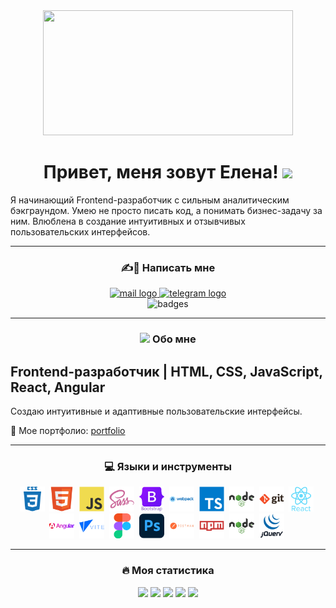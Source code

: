 <div align="center">
  <img height="200" width="400"
    src='https://i.giphy.com/media/v1.Y2lkPTc5MGI3NjExMHp1dmt1eGpzbmx0d2t0OWQwYjR6YmhjY2xuaHVsamY3dWMzbHRvdSZlcD12MV9pbnRlcm5hbF9naWZfYnlfaWQmY3Q9Zw/LMcB8XospGZO8UQq87/giphy.gif' />
</div>


<div id="header" align="center">
  <h1>
    Привет, меня зовут Елена!
    <img src="https://media.giphy.com/media/hvRJCLFzcasrR4ia7z/giphy.gif" width="30px" />
  </h1>
  <div align="left">
    Я начинающий Frontend-разработчик с сильным аналитическим бэкграундом. Умею не просто писать код, а понимать бизнес-задачу за ним. Влюблена в создание интуитивных и отзывчивых пользовательских интерфейсов.
  </div> 

 
  ---
  ### ✍️👩 Написать мне

  <a href="mailto:relax-pl@yandex.ru" target="_blank">
    <img
      src="https://img.shields.io/static/v1?message=Yandex&logo=yandex&label=&color=FF0000&logoColor=white&labelColor=&style=for-the-badge"
      height="25" alt="mail logo" />
  </a>
  <a href="https://t.me/ElenLen" target="_blank">
    <img
      src="https://img.shields.io/static/v1?message=Telegram&logo=telegram&label=&color=1E90FF&logoColor=white&labelColor=&style=for-the-badge"
      height="25" alt="telegram logo" />
  </a>

   <!--счетчик посетителей -->  
  <div >
    <img src="https://komarev.com/ghpvc/?username=ElenLen&abbreviated=true&style=plastic&color=brightgreen"
    alt="badges" />
  </div>
</div>

 

---

<div align="center">
  
  ### <img src="https://media.giphy.com/media/WUlplcMpOCEmTGBtBW/giphy.gif" width="30px"> Обо мне
</div>
<div>
  <h2>
    Frontend-разработчик | HTML, CSS, JavaScript, React, Angular
  </h2>
  <p>
    Создаю интуитивные и адаптивные пользовательские интерфейсы.
  </p>
<p>
  💼 Мое портфолио: 
  <a href="https://github.com/ElenLen/elenlen-frontend-portfolio" target="_blank">portfolio</a>
</p>
  
</div>
<!-- <div margin-left: 200px;>
  <ul>Я Frontend-разработчик из России.
    <li>🌱 я с огромным желанием изучаю все новое, люблю внедрять полученные знания в свои проекты
    </li>
    <li>🗺️ люблю, когда веб-сайты получаются красивые, функциональные и удобные в использовании
    </li>
    <li>👩‍💻 работаю с JavaScript, HTML, БЭМ, CSS, Sass, Bootstrap, jQuery, Ajax, LESS, SASS, NPM, сборщиками Gulp\Grunt</li>
    <li>👩‍💻 верстаю с Photoshop, Figma</li>
  </ul>

  <ul>Когда я не кодю, люблю:
    <li>🏂 зимой покататься на сноуборде в горах</li>
    <li>🏃‍♀️ летом побегать и поучавствовать в соревнованиях</li>
    <li>📖 люблю читать интересные книги</li>
    <li>🐕🐱🐕 играть со своими питомами</li>
  </ul>
</div> -->

---

<div align="center">

  ### 💻 Языки и инструменты

  <div>
     <img src="https://github.com/devicons/devicon/blob/master/icons/css3/css3-plain-wordmark.svg" title="CSS3" alt="CSS"
      width="40" height="40" />&nbsp;
    <img src="https://github.com/devicons/devicon/blob/master/icons/html5/html5-original.svg" title="HTML5" alt="HTML"
      width="40" height="40" />&nbsp;
    <img src="https://github.com/devicons/devicon/blob/master/icons/javascript/javascript-original.svg" title="JavaScript"
  alt="JavaScript" width="40" height="40" />&nbsp;
    <img src="https://github.com/devicons/devicon/blob/master/icons/sass/sass-original.svg" title="sass" **alt="sass"
      width="40" height="40" />&nbsp;
    <img src="https://github.com/devicons/devicon/blob/master/icons/bootstrap/bootstrap-original-wordmark.svg" title="bootstrap"
      **alt="bootstrap" width="40" height="40" />&nbsp;
    <img src="https://github.com/devicons/devicon/blob/master/icons/webpack/webpack-original-wordmark.svg" title="Webpack"
      alt="MySQL" width="40" height="40" />&nbsp;
     <img src="https://github.com/devicons/devicon/blob/master/icons/typescript/typescript-original.svg" title="TypeScript"
      alt="MySQL" width="40" height="40" />&nbsp;
    <img src="https://github.com/devicons/devicon/blob/master/icons/nodejs/nodejs-original-wordmark.svg" title="NodeJS"
      alt="NodeJS" width="40" height="40" />&nbsp;
    <img src="https://github.com/devicons/devicon/blob/master/icons/git/git-original-wordmark.svg" title="Git"
      **alt="Git" width="40" height="40" />&nbsp;
    <img src="https://github.com/devicons/devicon/blob/master/icons/react/react-original-wordmark.svg" title="React"
      **alt="Git" width="40" height="40" />&nbsp;    
    <img src="https://github.com/devicons/devicon/blob/master/icons/angular/angular-original-wordmark.svg" title="Angular"
      **alt="Git" width="40" height="40" />&nbsp;
    <img src="https://github.com/devicons/devicon/blob/master/icons/vite/vite-original-wordmark.svg" title="Vite"
      **alt="Git" width="40" height="40" />&nbsp;
    <img src="https://github.com/devicons/devicon/blob/master/icons/figma/figma-original.svg" title="Figma"
      **alt="Figma" width="40" height="40" />&nbsp;
    <img src="https://github.com/devicons/devicon/blob/master/icons/photoshop/photoshop-original.svg" title="Photoshop"
      **alt="Figma" width="40" height="40" />&nbsp;
    <img src="https://github.com/devicons/devicon/blob/master/icons/postman/postman-original-wordmark.svg" title="Postman"
      **alt="Figma" width="40" height="40" />&nbsp;
    <img src="https://github.com/devicons/devicon/blob/master/icons/npm/npm-original-wordmark.svg" title="npm"
      **alt="Figma" width="40" height="40" />&nbsp;
    <img src="https://github.com/devicons/devicon/blob/master/icons/nodejs/nodejs-original-wordmark.svg" title="nodejs"
      **alt="Figma" width="40" height="40" />&nbsp;
    <img src="https://github.com/devicons/devicon/blob/master/icons/jquery/jquery-original-wordmark.svg" title="jquery"
      **alt="Figma" width="40" height="40" />&nbsp;    
  </div>
</div>

---

<div align="center">

  ### 🔥 Моя cтатистика

  <!-- Карточка профиля: -->
  <!-- Статистика языков в коммитах: -->
  <!-- Статистика языков в репозиториях: -->
  <!-- Статистика профиля: -->
  <!-- Данные по коммитам за сутки: -->

  ![](https://github-profile-summary-cards.vercel.app/api/cards/profile-details?username=ElenLen&theme=solarized_dark)
  ![](https://github-profile-summary-cards.vercel.app/api/cards/most-commit-language?username=ElenLen&theme=solarized_dark)
  ![](https://github-profile-summary-cards.vercel.app/api/cards/repos-per-language?username=ElenLen&theme=solarized_dark)
  ![](https://github-profile-summary-cards.vercel.app/api/cards/stats?username=ElenLen&theme=solarized_dark)
  ![](https://github-profile-summary-cards.vercel.app/api/cards/productive-time?username=ElenLen&theme=solarized_dark)

</div>
